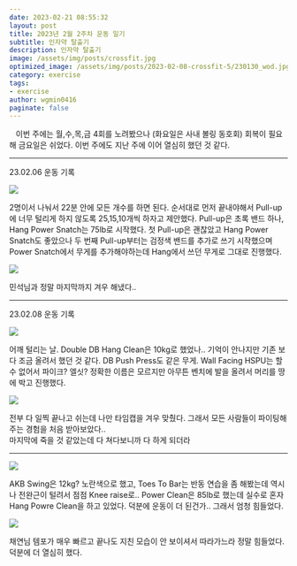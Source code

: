 ```yaml
---
date: 2023-02-21 08:55:32
layout: post
title: 2023년 2월 2주차 운동 일기
subtitle: 인자약 탈출기
description: 인자약 탈출기
image: /assets/img/posts/crossfit.jpg
optimized_image: /assets/img/posts/2023-02-08-crossfit-5/230130_wod.jpg
category: exercise
tags:
- exercise
author: wgmin0416
paginate: false
---
```


&nbsp;&nbsp; 이번 주에는 월,수,목,금 4회를 노려봤으나 (화요일은 사내 볼링 동호회) 회복이 필요해 금요일은 쉬었다.
이번 주에도 지난 주에 이어 열심히 했던 것 같다. 

---

23.02.06 운동 기록

<img src="/assets/img/posts/2023-02-21-crossfit-6/230206_wod.jpg"/>

2명이서 나눠서 22분 안에 모든 개수를 하면 된다.
순서대로 먼저 끝내야해서 Pull-up에 너무 털리게 하지 않도록 25,15,10개씩 하자고 제안했다.
Pull-up은 초록 밴드 하나, Hang Power Snatch는 75lb로 시작했다.
첫 Pull-up은 괜찮았고 Hang Power Snatch도 좋았으나 두 번째 Pull-up부터는 검정색 밴드를 추가로 쓰기 시작했으며
Power Snatch에서 무게를 추가해야하는데 Hang에서 쓰던 무게로 그대로 진행했다.

<img src="/assets/img/posts/2023-02-21-crossfit-6/230206_record.jpg"/>

민석님과 정말 마지막까지 겨우 해냈다..

---

23.02.08 운동 기록

<img src="/assets/img/posts/2023-02-21-crossfit-6/230208_wod.jpg"/>

어깨 털리는 날. Double DB Hang Clean은 10kg로 했었나.. 기억이 안나지만 기존 보다 조금 올려서 했던 것 같다.
DB Push Press도 같은 무게. Wall Facing HSPU는 할 수 없어서 파이크? 엘싯? 정확한 이름은 모르지만 
아무튼 벤치에 발을 올려서 머리를 땅에 박고 진행했다.

<img src="/assets/img/posts/2023-02-21-crossfit-6/230208_record.jpg"/>

전부 다 일찍 끝나고 쉬는데 나만 타임캡을 겨우 맞췄다. 그래서 모든 사람들이 파이팅해주는 경험을 처음 받아보았다..  
마지막에 죽을 것 같았는데 다 쳐다보니까 다 하게 되더라

---

<img src="/assets/img/posts/2023-02-21-crossfit-6/230209_wod.jpg"/>

AKB Swing은 12kg? 노란색으로 했고, Toes To Bar는 반동 연습을 좀 해봤는데 역시나 전완근이 털려서 점점 Knee raise로..
Power Clean은 85lb로 했는데 실수로 혼자 Hang Powre Clean을 하고 있었다. 덕분에 운동이 더 된건가.. 그래서 엄청 힘들었다.

<img src="/assets/img/posts/2023-02-21-crossfit-6/230209_record.jpg"/>

채연님 템포가 매우 빠르고 끝나도 지친 모습이 안 보이셔서 따라가느라 정말 힘들었다. 덕분에 더 열심히 했다.